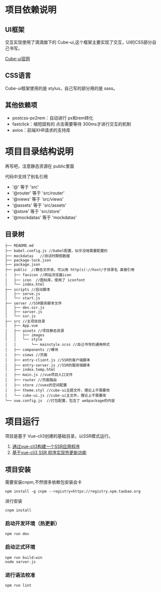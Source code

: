 # 项目依赖说明
## UI框架

交互实现使用了滴滴旗下的 Cube-ui,这个框架主要实现了交互，UI的CSS部分自己书写。

[Cube-ui官网](https://didi.github.io/cube-ui/#/zh-CN/docs/quick-start)

## CSS语言

Cube-ui框架使用的是 stylus，自己写的部分用的是 sass。

## 其他依赖项

- postcss-px2rem：自动进行 px和rem转化
- fastclick：缩短固有的 点击需要等待 300ms才进行交互的机制
-  axios：前端XHR请求的支持库

# 项目目录结构说明

再写吧，注意静态资源在 public里面

代码中支持了别名引用

- '@' 等于 'src'
- '@router' 等于 'src/router'
- '@views' 等于 'src/views'
- '@assets' 等于 'src/assets'
- '@store' 等于 'src/store'
- '@mockdatas' 等于 'mockdatas'

## 目录树
```
├── README.md    
├── babel.config.js //babel配置，似乎没啥需要配置的    
├── mockdatas   //测试时期假数据       
├── package-lock.json    
├── package.json    
├── public  //静态文件夹，可以用 http(s)://host/子目录名 直接引用    
│   ├── favicon //网站浏览器icon    
│   ├── icon  //图标库，使用了 iconfont    
│   └── index.html    
├── scripts //启动脚本    
│   ├── serve.js    
│   └── start.js    
├── server //SSR服务脚本文件    
│   ├── dev.ssr.js    
│   ├── server.js    
│   └── ssr.js    
├── src //主项目目录    
│   ├── App.vue    
│   ├── assets //项目静态资源    
│   │   ├── images      
│   │   └── style    
│   │       └── mainstyle.scss //自己书写的通用样式    
│   ├── components //模块    
│   ├── views //页面    
│   ├── entry-client.js //SSR的客户端脚本    
│   ├── entry-server.js //SSR的服务端脚本    
│   ├── index.temp.html     
│   ├── main.js //vue项目入口文件    
│   ├── router //页面路由    
│   ├── store //vuex的空间配置    
│   ├── theme.styl //cube-ui主题文件，理论上不需要改    
│   └── cube-ui.js //cube-ui主文件，理论上不需要改    
└── vue.config.js  //打包配置，包含了 webpackage的内容    
```

# 项目运行
项目是基于 Vue-cli3创建的基础目录，以SSR模式运行。

1. [通过vue-cli3构建一个SSR应用程序](https://juejin.im/post/5b98e5875188255c8320f88a)
2. [基于vue-cli3 SSR 程序实现热更新功能](https://juejin.im/post/5bc4321b6fb9a05d1e0e824b)


## 项目安装

需要安装cnpm,不然很多依赖包安装会卡

```
npm install -g cnpm --registry=https://registry.npm.taobao.org
```

进行安装
```
cnpm install
```

### 启动开发环境（热更新）
```
npm run dev
```

### 启动正式环境
```
npm run build:win
node server.js
```

### 进行语法校准
```
npm run lint
```


